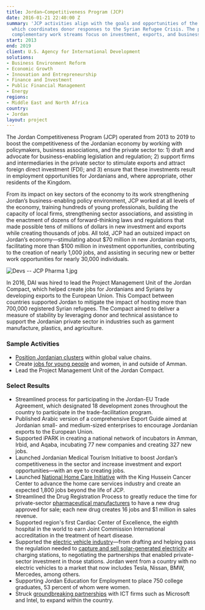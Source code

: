 ```yaml
---
title: Jordan—Competitiveness Program (JCP)
date: 2016-01-21 22:40:00 Z
summary: 'JCP activities align with the goals and opportunities of the Jordan Compact,
  which coordinates donor responses to the Syrian Refugee Crisis. The program’s three
  complementary work streams focus on investment, exports, and business-enabling environment. '
start: 2013
end: 2019
client: U.S. Agency for International Development
solutions:
- Business Environment Reform
- Economic Growth
- Innovation and Entrepreneurship
- Finance and Investment
- Public Financial Management
- Energy
regions:
- Middle East and North Africa
country:
- Jordan
layout: project
---
```


The Jordan Competitiveness Program (JCP) operated from 2013 to 2019 to boost the competitiveness of the Jordanian economy by working with policymakers, business associations, and the private sector to: 1) draft and advocate for business-enabling legislation and regulation; 2) support firms and intermediaries in the private sector to stimulate exports and attract foreign direct investment (FDI); and 3) ensure that these investments result in employment opportunities for Jordanians and, where appropriate, other residents of the Kingdom. 

From its impact on key sectors of the economy to its work strengthening Jordan’s business-enabling policy environment, JCP worked at all levels of the economy, training hundreds of young professionals, building the capacity of local firms, strengthening sector associations, and assisting in the enactment of dozens of forward-thinking laws and regulations that made possible tens of millions of dollars in new investment and exports while creating thousands of jobs. All told, JCP had an outsized impact on Jordan’s economy—stimulating about $70 million in new Jordanian exports, facilitating more than $100 million in investment opportunities, contributing to the creation of nearly 1,000 jobs, and assisting in securing new or better work opportunities for nearly 30,000 individuals. 

![Devs -- JCP Pharma 1.jpg](/uploads/Devs%20--%20JCP%20Pharma%201.jpg)

In 2016, DAI was hired to lead the Project Management Unit of the Jordan Compact, which helped create jobs for Jordanians and Syrians by developing exports to the European Union. This Compact between countries supported Jordan to mitigate the impact of hosting more than 700,000 registered Syrian refugees. The Compact aimed to deliver a measure of stability by leveraging donor and technical assistance to support the Jordanian private sector in industries such as garment manufacture, plastics, and agriculture.

###  Sample Activities

* [Position Jordanian clusters](http://dai-global-developments.com/articles/can-we-keep-the-promisemobilizing-business-on-the-refugee-frontline-in-jordan) within global value chains.
* Create [jobs for young people](https://www.jordancompetitiveness.org/stories/2018/5/13/video-with-usaid-support-oasis500-a-homegrown-seed-investor-looks-for-the-next-big-idea) and women, in and outside of Amman.
* Lead the Project Management Unit of the Jordan Compact.

###  Select Results

* Streamlined process for participating in the Jordan-EU Trade Agreement, which designated 18 development zones throughout the country to participate in the trade-facilitation program.
* Published Arabic version of a comprehensive Export Guide aimed at Jordanian small- and medium-sized enterprises to encourage Jordanian exports to the European Union. 
* Supported iPARK in creating a national network of incubators in Amman, Irbid, and Aqaba, incubating 77 new companies and creating 327 new jobs. 
* Launched Jordanian Medical Tourism Initiative to boost Jordan’s competitiveness in the sector and increase investment and export opportunities—with an eye to creating jobs.
* Launched [National Home Care Initiative](https://dai-global-developments.com/articles/supporting-a-human-centered-home-health-system-in-jordan) with the King Hussein Cancer Center to advance the home care services industry and create an expected 1,800 jobs beyond the life of JCP.
* Streamlined the Drug Registration Process to greatly reduce the time for private-sector [pharmaceutical manufacturers](https://www.youtube.com/watch?v=uOibo0juvbA&feature=youtu.be) to have a new drug approved for sale; each new drug creates 16 jobs and $1 million in sales revenue.
* Supported region's first Cardiac Center of Excellence, the eighth hospital in the world to earn Joint Commission International accreditation in the treatment of heart disease.
* Supported the [electric vehicle industry](https://www.youtube.com/watch?v=0DKmx1WV33o)—from drafting and helping pass the regulation needed to [capture and sell solar-generated electricity](http://dai-global-developments.com/articles/jordan-embraces-renewables-to-fuel-its-economy) at charging stations, to negotiating the partnerships that enabled private-sector investment in those stations. Jordan went from a country with no electric vehicles to a market that now includes Tesla, Nissan, BMW, Mercedes, among others.
* Supporting Jordan Education for Employment to place 750 college graduates, 53 percent of whom were women.
* Struck [groundbreaking partnerships](https://www.youtube.com/watch?v=PkX9Olh6d2A&feature=youtu.be) with ICT firms such as Microsoft and Intel, to expand within the country.